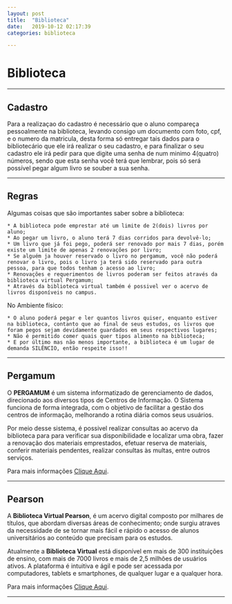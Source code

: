 ```yaml
---
layout: post
title:  "Biblioteca"
date:   2019-10-12 02:17:39
categories: biblioteca

---
```

# Biblioteca ##

--------------------------------

## Cadastro ###

Para a realizaçao do cadastro é necessário que o aluno compareça pessoalmente na biblioteca, levando consigo um documento com foto, cpf, e o numero da matricula, desta forma só entregar tais dados para o bibliotecário que ele irá realizar o seu cadastro, e para finalizar o seu cadastro ele irá pedir para que digite uma senha de num minimo 4(quatro) números, sendo que esta senha você terá que lembrar, pois só será possível pegar algum livro se souber a sua senha.

--------------------------------

## Regras ###

Algumas coisas que são importantes saber sobre a biblioteca:

	* A biblioteca pode emprestar até um limite de 2(dois) livros por aluno;
	* Ao pegar um livro, o aluno terá 7 dias corridos para devolvê-lo;
	* Um livro que já foi pego, poderá ser renovado por mais 7 dias, porém existe um limite de apenas 2 renovações por livro;
	* Se alguém ja houver reservado o livro no pergamum, você não poderá renovar o livro, pois o livro ja terá sido reservado para outra pessoa, para que todos tenham o acesso ao livro;
	* Renovações e requerimentos de livros poderam ser feitos através da biblioteca virtual Pergamum;
	* Através da biblioteca virtual também é possivel ver o acervo de livros disponíveis no campus. 

No Ambiente físico:  

	* O aluno poderá pegar e ler quantos livros quiser, enquanto estiver na biblioteca, contanto que ao final de seus estudos, os livros que foram pegos sejam devidamente guardados em seus respectivos lugares;
	* Não é permitido comer quais quer tipos alimento na biblioteca;
	* E por último mas não menos importante, a biblioteca é um lugar de demanda SILÊNCIO, então respeite isso!! 

--------------------------------

## Pergamum ###

O **PERGAMUM**  é  um  sistema  informatizado  de  gerenciamento  de  dados, direcionado aos diversos tipos de Centros de Informação. O Sistema funciona de forma integrada, com o objetivo de facilitar a gestão dos  centros  de  informação,  melhorando  a  rotina  diária  comos  seus  usuários. 

Por meio desse sistema, é possivel realizar consultas ao acervo da biblioteca para para verificar sua disponibilidade e localizar uma obra, fazer a renovação dos materiais emprestados, efetuar reserva de materiais, conferir materiais pendentes, realizar consultas às multas, entre outros serviços.

Para mais informações [Clique Aqui](http://pergamum.ifs.edu.br/pergamum/biblioteca/ "Pergamum IFS").

--------------------------------

## Pearson ###

A **Biblioteca Virtual Pearson**, é um acervo digital composto por milhares de títulos, que abordam diversas áreas de conhecimento; onde surgiu atraves da necessidade de se tornar mais fácil e rápido o acesso de alunos universitários ao conteúdo que precisam para os estudos.
 
Atualmente a **Biblioteca Virtual** está disponível em mais de 300 instituições de ensino, com mais de 7000 livros e mais de 2,5 milhões de usuários ativos. A plataforma é intuitiva e ágil e pode ser acessada por computadores, tablets e smartphones, de qualquer lugar e a qualquer hora. 

Para mais informações [Clique Aqui](https://br.pearson.com/ensino-superior/solucoes-digitais/biblioteca-virtual-3-0.html "Biblioteca Virtual").

--------------------------------
